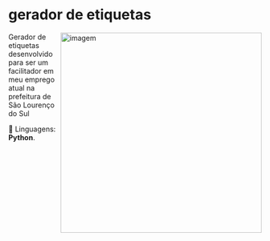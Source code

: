 # gerador de etiquetas

<img src="https://colab.research.google.com/img/colab_favicon_256px.png" min-width="400px" max-width="400px" width="400px" align="right" alt="imagem">

<p align="left"> 
  Gerador de etiquetas desenvolvido para ser um facilitador em meu emprego atual na prefeitura de São Lourenço do Sul
</p>

<p align="left">
  🦄 Linguagens: <strong>Python</strong>.
</p>
